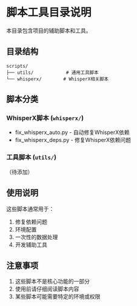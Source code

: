 # 脚本工具目录说明

本目录包含项目的辅助脚本和工具。

## 目录结构

```
scripts/
├── utils/            # 通用工具脚本
└── whisperx/        # WhisperX相关脚本
```

## 脚本分类

### WhisperX脚本 (`whisperx/`)
- fix_whisperx_auto.py - 自动修复WhisperX依赖
- fix_whisperx_deps.py - 修复WhisperX依赖问题

### 工具脚本 (`utils/`)
（待添加）

## 使用说明

这些脚本通常用于：
1. 修复依赖问题
2. 环境配置
3. 一次性的数据处理
4. 开发辅助工具

## 注意事项

1. 这些脚本不是核心功能的一部分
2. 使用前请仔细阅读脚本内容
3. 某些脚本可能需要特定的环境或权限